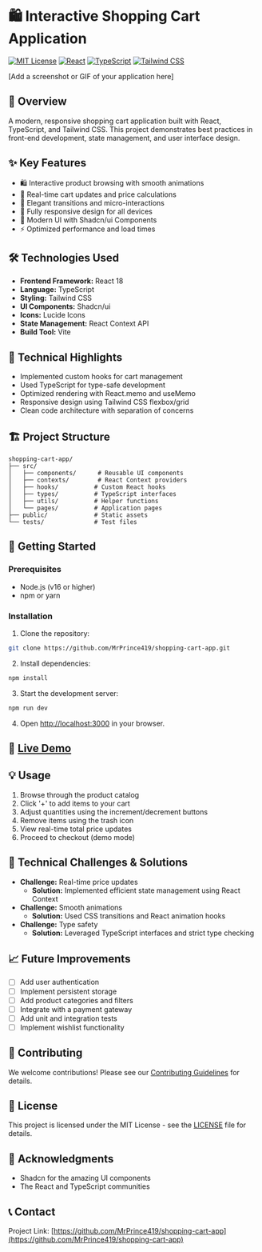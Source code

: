 # 🛍️ Interactive Shopping Cart Application

[![MIT License](https://img.shields.io/badge/License-MIT-green.svg)](https://choosealicense.com/licenses/mit/)
[![React](https://img.shields.io/badge/React-18.x-blue.svg)](https://reactjs.org/)
[![TypeScript](https://img.shields.io/badge/TypeScript-5.x-blue.svg)](https://www.typescriptlang.org/)
[![Tailwind CSS](https://img.shields.io/badge/Tailwind_CSS-3.x-38B2AC.svg)](https://tailwindcss.com/)

[Add a screenshot or GIF of your application here]

## 🌟 Overview
A modern, responsive shopping cart application built with React, TypeScript, and Tailwind CSS. This project demonstrates best practices in front-end development, state management, and user interface design.

## ✨ Key Features
- 🛍️ Interactive product browsing with smooth animations
- 🔄 Real-time cart updates and price calculations
- 💫 Elegant transitions and micro-interactions
- 📱 Fully responsive design for all devices
- 🎨 Modern UI with Shadcn/ui Components
- ⚡ Optimized performance and load times

## 🛠️ Technologies Used
- **Frontend Framework:** React 18
- **Language:** TypeScript
- **Styling:** Tailwind CSS
- **UI Components:** Shadcn/ui
- **Icons:** Lucide Icons
- **State Management:** React Context API
- **Build Tool:** Vite

## 🎯 Technical Highlights
- Implemented custom hooks for cart management
- Used TypeScript for type-safe development
- Optimized rendering with React.memo and useMemo
- Responsive design using Tailwind CSS flexbox/grid
- Clean code architecture with separation of concerns

## 🏗️ Project Structure
```
shopping-cart-app/
├── src/
│   ├── components/      # Reusable UI components
│   ├── contexts/        # React Context providers
│   ├── hooks/          # Custom React hooks
│   ├── types/          # TypeScript interfaces
│   ├── utils/          # Helper functions
│   └── pages/          # Application pages
├── public/             # Static assets
└── tests/              # Test files
```

## 🚀 Getting Started

### Prerequisites
- Node.js (v16 or higher)
- npm or yarn

### Installation
1. Clone the repository:
```bash
git clone https://github.com/MrPrince419/shopping-cart-app.git
```

2. Install dependencies:
```bash
npm install
```

3. Start the development server:
```bash
npm run dev
```

4. Open [http://localhost:3000](http://localhost:3000) in your browser.

## 🚀 **[Live Demo](https://mrprince419.github.io/shopping-cart-app)**

## 💡 Usage
1. Browse through the product catalog
2. Click '+' to add items to your cart
3. Adjust quantities using the increment/decrement buttons
4. Remove items using the trash icon
5. View real-time total price updates
6. Proceed to checkout (demo mode)

## 🔧 Technical Challenges & Solutions
- **Challenge:** Real-time price updates
  - **Solution:** Implemented efficient state management using React Context
- **Challenge:** Smooth animations
  - **Solution:** Used CSS transitions and React animation hooks
- **Challenge:** Type safety
  - **Solution:** Leveraged TypeScript interfaces and strict type checking

## 📈 Future Improvements
- [ ] Add user authentication
- [ ] Implement persistent storage
- [ ] Add product categories and filters
- [ ] Integrate with a payment gateway
- [ ] Add unit and integration tests
- [ ] Implement wishlist functionality

## 🤝 Contributing
We welcome contributions! Please see our [Contributing Guidelines](CONTRIBUTING.md) for details.

## 📝 License
This project is licensed under the MIT License - see the [LICENSE](LICENSE) file for details.

## 🙏 Acknowledgments
- Shadcn for the amazing UI components
- The React and TypeScript communities

## 📞 Contact
Project Link: [https://github.com/MrPrince419/shopping-cart-app](https://github.com/MrPrince419/shopping-cart-app)
